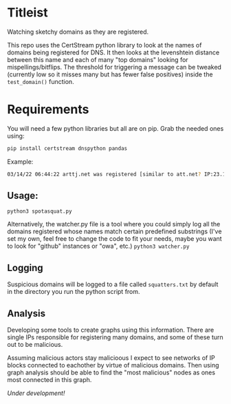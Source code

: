 
# Titleist
Watching sketchy domains as they are registered. 

This repo uses the CertStream python library to look at the names of domains being registered for DNS. It then looks at the levenshtein distance between this name
and each of many "top domains" looking for mispellings/bitflips. The threshold for triggering a message can be tweaked (currently low so it misses many but has 
fewer false positives) inside the `test_domain()` function. 

# Requirements
You will need a few python libraries but all are on pip. Grab the needed ones using:
```bash
pip install certstream dnspython pandas
```

Example:
```bash
03/14/22 06:44:22 arttj.net was registered [similar to att.net? IP:23.108.179.149]
```
## Usage:
`python3 spotasquat.py`

Alternatively, the watcher.py file is a tool where you could simply log all the domains registered whose names match certain predefined substrings (I've set my own, feel free to change the code to fit your needs, maybe you want to look for "github" instances or "owa", etc.)
`python3 watcher.py`

## Logging 
Suspicious domains will be logged to a file called  `squatters.txt` by default in the directory you run the python script from. 


## Analysis
Developing some tools to create graphs using this information. There are single IPs responsible for registering many domains, and some of these turn out to be malicious. 

Assuming malicious actors stay malicioous I expect to see networks of IP blocks connected to eachother by virtue of malicious domains. Then using graph analysis should
be able to find the "most malicious" nodes as ones most connected in this graph. 

*Under development!*
